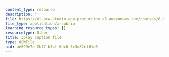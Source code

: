 ```yaml
---
content_type: resource
description: ''
file: https://ol-ocw-studio-app-production.s3.amazonaws.com/courses/8-01sc-classical-mechanics-fall-2016/ae699e7e2bf7b3cf6dc85c3e82cf61a0_7TljYDljC5w.srt
file_type: application/x-subrip
learning_resource_types: []
resourcetype: Other
title: 3play caption file
type: OCWFile
uid: ae699e7e-2bf7-b3cf-6dc8-5c3e82cf61a0
---
```

